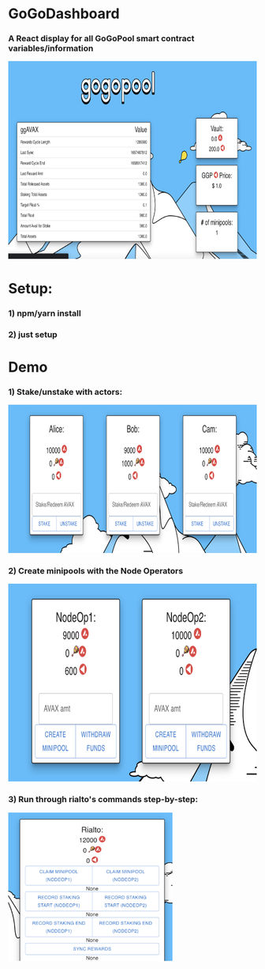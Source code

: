 # GoGoDashboard
### A React display for all GoGoPool smart contract variables/information
<img src="https://github.com/CarterBloop/GoGoDashboard/blob/cody-branch/Screenshot.png" height="400px"> </img>
# Setup:
### 1) npm/yarn install
### 2) just setup
# Demo
### 1) Stake/unstake with actors:
<img src="https://github.com/CarterBloop/GoGoDashboard/blob/cody-branch/demo1.png" height="300px"> </img>
### 2) Create minipools with the Node Operators
<img src="https://github.com/CarterBloop/GoGoDashboard/blob/cody-branch/demo2.png" height="400px"> </img>
### 3) Run through rialto's commands step-by-step:
<img src="https://github.com/CarterBloop/GoGoDashboard/blob/cody-branch/demo3.png" height="300px"> </img>

